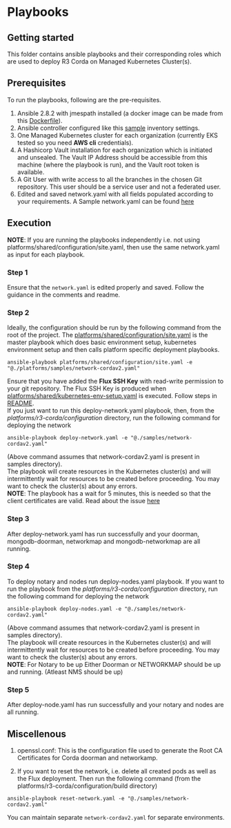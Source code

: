# Playbooks

## Getting started
This folder contains ansible playbooks and their corresponding roles which are used to deploy R3 Corda on Managed Kubernetes Cluster(s).


## Prerequisites

To run the playbooks, following are the pre-requisites.
1. Ansible 2.8.2 with jmespath installed (a docker image can be made from this [Dockerfile](../../shared/images/ansibleSlave.Dockerfile)).
2. Ansible controller configured like this [sample](../../shared/inventory) inventory settings.
3. One Managed Kubernetes cluster for each organization (currently EKS tested so you need **AWS cli** credentials).
4. A Hashicorp Vault installation for each organization which is initiated and unsealed. The Vault IP Address should be accessible from this machine (where the playbook is run), and the Vault root token is available.
5. A Git User with write access to all the branches in the chosen Git repository. This user should be a service user and not a federated user.
6. Edited and saved network.yaml with all fields populated according to your requirements. A Sample network.yaml can be found [here](./samples/network-cordav2.yaml)

## Execution 

**NOTE**: If you are running the playbooks independently i.e. not using platforms/shared/configuration/site.yaml, then use the same network.yaml as input for each playbook.

### Step 1
Ensure that the `network.yaml` is edited properly and saved. Follow the guidance in the comments and readme.

### Step 2
Ideally, the configuration should be run by the following command from the root of the project. The [platforms/shared/configuration/site.yaml](../../shared/configuration/site.yaml) is the master playbook which does basic environment setup, kubernetes environment setup and then calls platform specific deployment playbooks.
```
ansible-playbook platforms/shared/configuration/site.yaml -e "@./platforms/samples/network-cordav2.yaml"
```
Ensure that you have added the **Flux SSH Key** with read-write permission to your git repository. The Flux SSH Key is produced when [platforms/shared/kubernetes-env-setup.yaml](../../shared/configuration/kubernetes-env-setup.yaml) is executed. Follow steps in [README](../../shared/configuration/README.md).<br>
If you just want to run this deploy-network.yaml playbook, then, from the *platforms/r3-corda/configuration* directory, run the following command for deploying the network
```
ansible-playbook deploy-network.yaml -e "@./samples/network-cordav2.yaml"
```
(Above command assumes that network-cordav2.yaml is present in samples directory).<br>
The playbook will create resources in the Kubernetes cluster(s) and will intermittently wait for resources to be created before proceeding. You may want to check the cluster(s) about any errors.
<br>
**NOTE**: The playbook has a wait for 5 minutes, this is needed so that the client certificates are valid. Read about the issue [here](https://eprint.iacr.org/2013/538.pdf)

### Step 3
After deploy-network.yaml has run successfully and your doorman, mongodb-doorman, networkmap and  mongodb-networkmap are all running. 

### Step 4
To deploy notary and nodes run deploy-nodes.yaml playbook. If you want to run the playbook from the *platforms/r3-corda/configuration* directory, run the following command for deploying the network
```
ansible-playbook deploy-nodes.yaml -e "@./samples/network-cordav2.yaml"
```
(Above command assumes that network-cordav2.yaml is present in samples directory).<br>
The playbook will create resources in the Kubernetes cluster(s) and will intermittently wait for resources to be created before proceeding. You may want to check the cluster(s) about any errors.
<br>
**NOTE**: For Notary to be up Either Doorman or NETWORKMAP should be up and running. (Atleast NMS should be up)


### Step 5
After deploy-node.yaml has run successfully and your notary and nodes are all running.

## Miscellenous

1. openssl.conf: This is the configuration file used to generate the Root CA Certificates for Corda doorman and networkamp.

2. If you want to reset the network, i.e. delete all created pods as well as the Flux deployment. Then run the following command (from the platforms/r3-corda/configuration/build directory)
```
ansible-playbook reset-network.yaml -e "@./samples/network-cordav2.yaml"
```
You can maintain separate `network-cordav2.yaml` for separate environments.
